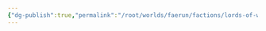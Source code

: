 ```yaml
---
{"dg-publish":true,"permalink":"/root/worlds/faerun/factions/lords-of-waterdeep/","tags":["Kathor"]}
---
```


